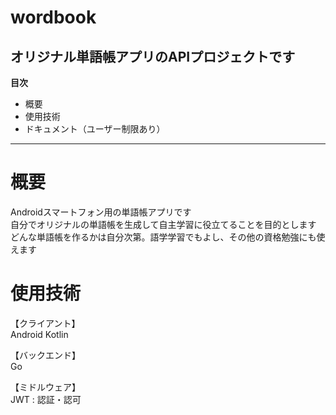 # wordbook

オリジナル単語帳アプリのAPIプロジェクトです
---

**目次**
- 概要
- 使用技術
- ドキュメント（ユーザー制限あり）
  
---

# 概要
Androidスマートフォン用の単語帳アプリです  
自分でオリジナルの単語帳を生成して自主学習に役立てることを目的とします  
どんな単語帳を作るかは自分次第。語学学習でもよし、その他の資格勉強にも使えます


# 使用技術
【クライアント】  
Android Kotlin  

【バックエンド】  
Go

【ミドルウェア】  
JWT : 認証・認可
